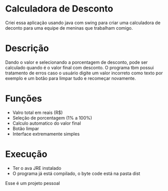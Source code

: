 # Calculadora de Desconto
Criei essa aplicação usando java com swing para criar uma calculadora de deconto para uma equipe de meninas que trabalham comigo.

# Descrição
Dando o valor e selecionando a porcentagem de desconto, pode ser calculado quando é o valor final com desconto. 
O programa tbm possui tratamento de erros caso o usuário digite um valor incorreto como texto por exemplo e um botão para limpar tudo e recomeçar novamente. 

# Funções

- Valro total em reais (R$)
- Seleção de porcentagem (1% a 100%)
- Calculo automatico do valor final
- Botão limpar
- Interface extremamente simples

# Execução
- Ter o ava JRE instalado
- O programa já está compilado, o byte code está na pasta dist

Esse é um projeto pessoal

